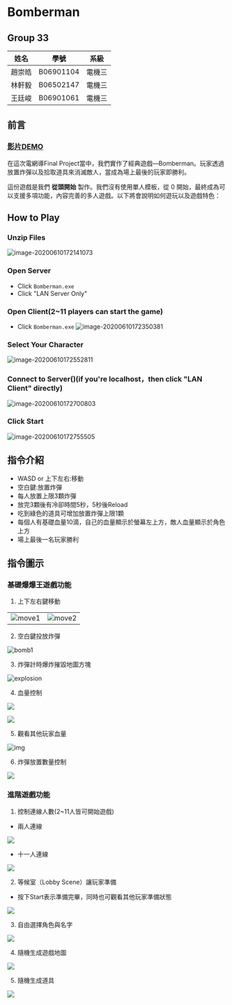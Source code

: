# Bomberman 

## Group 33

| 姓名   | 學號      | 系級   |
| ------ | --------- | ------ |
| 趙崇皓 | B06901104 | 電機三 |
| 林軒毅 | B06502147 | 電機三 |
| 王廷峻 | B06901061 | 電機三 |


## 前言
### [影片DEMO](https://youtu.be/6v4whwohpU0)
在這次電網導Final Project當中，我們實作了經典遊戲—Bomberman。玩家透過放置炸彈以及拾取道具來消滅敵人，當成為場上最後的玩家即勝利。

這份遊戲是我們 **從頭開始** 製作。我們沒有使用單人模板，從 0 開始，最終成為可以支援多項功能，內容完善的多人遊戲。以下將會說明如何遊玩以及遊戲特色：
## How to Play

### Unzip Files

![image-20200610172141073](./images/readme1.png)

### Open Server
- Click `Bomberman.exe`
- Click "LAN Server Only"

### Open Client(2~11 players can start the game)
- Click `Bomberman.exe`
![image-20200610172350381](./images/readme2.png)

### Select Your Character

 ![image-20200610172552811](./images/readme3.png)

### Connect to Server()(if you're localhost，then click "LAN Client" directly)

![image-20200610172700803](./images/readme4.png)

### Click Start

![image-20200610172755505](./images/start.png)

## 指令介紹
- WASD or 上下左右:移動
- 空白鍵:放置炸彈
- 每人放置上限3顆炸彈
- 放完3顆後有冷卻時間5秒，5秒後Reload
- 吃到綠色的道具可增加放置炸彈上限1顆
- 每個人有基礎血量10滴，自己的血量顯示於螢幕左上方，敵人血量顯示於角色上方
- 場上最後一名玩家勝利

## 指令圖示

### 基礎爆爆王遊戲功能

1. 上下左右鍵移動

|                              |                              |
| :--------------------------: | :--------------------------: |
| ![move1](./images/move1.jpg) | ![move2](./images/move2.jpg) |

2. 空白鍵投放炸彈

![bomb1](./images/bomb1.jpg)

3. 炸彈計時爆炸摧毀地圖方塊

![explosion](./images/explosion.jpg)

4. 血量控制

![](./images/damage.jpg)

![](./images/damage2.jpg)

5. 觀看其他玩家血量

![img](./images/healthbar.png)

6. 炸彈放置數量控制

![](./images/num.jpg)

### 進階遊戲功能
1. 控制連線人數(2~11人皆可開始遊戲)

- 兩人連線

![](./images/lobby.jpg)

- 十一人連線

![](./images/lobby11.jpg)

2. 等候室（Lobby Scene）讓玩家準備

- 按下Start表示準備完畢，同時也可觀看其他玩家準備狀態

![](./images/ready.jpg)

3. 自由選擇角色與名字

![](./images/select.jpg)

4. 隨機生成遊戲地圖

![](./images/map.jpg)

5. 隨機生成道具

![](./images/item.jpg)